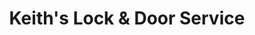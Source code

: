 ---
title: "Keith's Lock & Door Service"
url: /emmaus/keiths-lock-and-door-service/
shop: locksmith
---